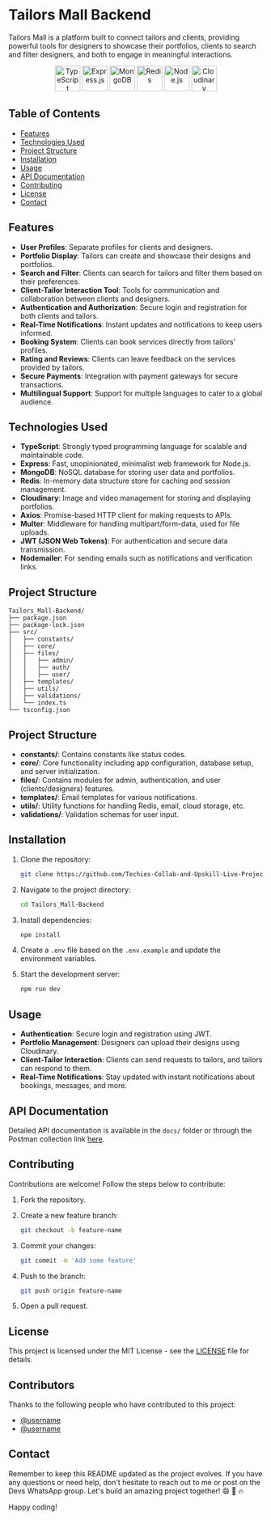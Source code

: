 # Tailors Mall Backend

Tailors Mall is a platform built to connect tailors and clients, providing powerful tools for designers to showcase their portfolios, clients to search and filter designers, and both to engage in meaningful interactions.

<p align="center">
  <img src="https://img.shields.io/badge/TypeScript-007ACC?style=for-the-badge&logo=typescript&logoColor=white" alt="TypeScript" height="50"/>
  <img src="https://img.shields.io/badge/Express.js-404D59?style=for-the-badge" alt="Express.js" height="50"/>
  <img src="https://img.shields.io/badge/MongoDB-4EA94B?style=for-the-badge&logo=mongodb&logoColor=white" alt="MongoDB" height="50"/>
  <img src="https://img.shields.io/badge/Redis-DC382D?style=for-the-badge&logo=redis&logoColor=white" alt="Redis" height="50"/>
  <img src="https://img.shields.io/badge/Node.js-339933?style=for-the-badge&logo=nodedotjs&logoColor=white" alt="Node.js" height="50"/>
  <img src="https://img.shields.io/badge/Cloudinary-FBBF24?style=for-the-badge&logo=cloudinary&logoColor=white" alt="Cloudinary" height="50"/>
</p>

## Table of Contents
- [Features](#features)
- [Technologies Used](#technologies-used)
- [Project Structure](#project-structure)
- [Installation](#installation)
- [Usage](#usage)
- [API Documentation](#api-documentation)
- [Contributing](#contributing)
- [License](#license)
- [Contact](#contact)

## Features
- **User Profiles**: Separate profiles for clients and designers.
- **Portfolio Display**: Tailors can create and showcase their designs and portfolios.
- **Search and Filter**: Clients can search for tailors and filter them based on their preferences.
- **Client-Tailor Interaction Tool**: Tools for communication and collaboration between clients and designers.
- **Authentication and Authorization**: Secure login and registration for both clients and tailors.
- **Real-Time Notifications**: Instant updates and notifications to keep users informed.
- **Booking System**: Clients can book services directly from tailors' profiles.
- **Rating and Reviews**: Clients can leave feedback on the services provided by tailors.
- **Secure Payments**: Integration with payment gateways for secure transactions.
- **Multilingual Support**: Support for multiple languages to cater to a global audience.

## Technologies Used
- **TypeScript**: Strongly typed programming language for scalable and maintainable code.
- **Express**: Fast, unopinionated, minimalist web framework for Node.js.
- **MongoDB**: NoSQL database for storing user data and portfolios.
- **Redis**: In-memory data structure store for caching and session management.
- **Cloudinary**: Image and video management for storing and displaying portfolios.
- **Axios**: Promise-based HTTP client for making requests to APIs.
- **Multer**: Middleware for handling multipart/form-data, used for file uploads.
- **JWT (JSON Web Tokens)**: For authentication and secure data transmission.
- **Nodemailer**: For sending emails such as notifications and verification links.

## Project Structure
```plaintext
Tailors_Mall-Backend/
├── package.json
├── package-lock.json
├── src/
│   ├── constants/
│   ├── core/
│   ├── files/
│   │   ├── admin/
│   │   ├── auth/
│   │   ├── user/
│   ├── templates/
│   ├── utils/
│   ├── validations/
│   └── index.ts
└── tsconfig.json
```
 
## Project Structure
- **constants/**: Contains constants like status codes.
- **core/**: Core functionality including app configuration, database setup, and server initialization.
- **files/**: Contains modules for admin, authentication, and user (clients/designers) features.
- **templates/**: Email templates for various notifications.
- **utils/**: Utility functions for handling Redis, email, cloud storage, etc.
- **validations/**: Validation schemas for user input.

## Installation
1. Clone the repository:

    ```bash
    git clone https://github.com/Techies-Collab-and-Upskill-Live-Project/Tailors_Mall-Backend.git
    ```

2. Navigate to the project directory:

    ```bash
    cd Tailors_Mall-Backend
    ```

3. Install dependencies:

    ```bash
    npm install
    ```

4. Create a `.env` file based on the `.env.example` and update the environment variables.

5. Start the development server:

    ```bash
    npm run dev
    ```

## Usage
- **Authentication**: Secure login and registration using JWT.
- **Portfolio Management**: Designers can upload their designs using Cloudinary.
- **Client-Tailor Interaction**: Clients can send requests to tailors, and tailors can respond to them.
- **Real-Time Notifications**: Stay updated with instant notifications about bookings, messages, and more.

## API Documentation
Detailed API documentation is available in the `docs/` folder or through the Postman collection link [here](#).

## Contributing
Contributions are welcome! Follow the steps below to contribute:

1. Fork the repository.
2. Create a new feature branch:

    ```bash
    git checkout -b feature-name
    ```

3. Commit your changes:

    ```bash
    git commit -m 'Add some feature'
    ```

4. Push to the branch:

    ```bash
    git push origin feature-name
    ```

5. Open a pull request.

## License
This project is licensed under the MIT License - see the [LICENSE](LICENSE) file for details.

## Contributors

Thanks to the following people who have contributed to this project:

- [@username](https://github.com/ZoDD-Script)
- [@username](https://github.com/steve2700)


## Contact
Remember to keep this README updated as the project evolves. If you have any questions or need help, don't hesitate to reach out to me or post on the Devs WhatsApp group. Let's build an amazing project together! 😄 🚀 🔥

Happy coding!
